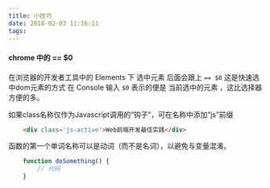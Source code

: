 ```yaml
---
title: 小技巧
date: 2018-02-03 11:16:11
tags: 
---
```


#### chrome 中的  == $0

在浏览器的开发者工具中的 Elements 下 选中元素 后面会跟上 `== $0`
这是快速选中dom元素的方式 在 Console 输入 `$0` 表示的便是 当前选中的元素 ，这比选择器方便的多。

如果class名称仅作为Javascript调用的“钩子”，可在名称中添加“js”前缀

```html
    <div class='js-active'>Web前端开发最佳实践</div>
```

函数的第一个单词名称可以是动词（而不是名词），以避免与变量混淆。

```javascript
    function doSomething() {
        // 代码
    }
```

